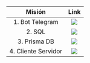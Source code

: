 
| Misión | Link |
|:---:|:---:|
|1. Bot Telegram | <a href="https://github.com/LaunchX-InnovaccionVirtual/MissionNodeJS/blob/main/semanas/semana_5/bot.md" target="_blank"><img src="https://img.shields.io/badge/🔗link-PRACTICA1-blue?style=for-the-badge"></a> |
|2. SQL | <a href="https://github.com/LaunchX-InnovaccionVirtual/MissionNodeJS/blob/main/semanas/semana_5/sql.md" target="_blank"><img src="https://img.shields.io/badge/🔗link-PRACTICA2-blue?style=for-the-badge"></a> |
|3. Prisma DB | <a href="https://github.com/LaunchX-InnovaccionVirtual/MissionNodeJS/blob/main/semanas/semana_5/prismadb.md" target="_blank"><img src="https://img.shields.io/badge/🔗link-PRACTICA3-blue?style=for-the-badge"></a> |
|4. Cliente Servidor | <a href="https://github.com/LaunchX-InnovaccionVirtual/MissionNodeJS/blob/main/semanas/semana_5/client_server.md" target="_blank"><img src="https://img.shields.io/badge/🔗link-PRACTICA4-blue?style=for-the-badge"></a> |

